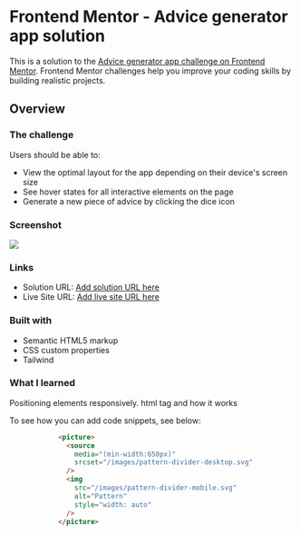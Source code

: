 # Frontend Mentor - Advice generator app solution

This is a solution to the [Advice generator app challenge on Frontend Mentor](https://www.frontendmentor.io/challenges/advice-generator-app-QdUG-13db). Frontend Mentor challenges help you improve your coding skills by building realistic projects.

## Overview

### The challenge

Users should be able to:

- View the optimal layout for the app depending on their device's screen size
- See hover states for all interactive elements on the page
- Generate a new piece of advice by clicking the dice icon

### Screenshot

![](/images/screenshot.jpg)


### Links

- Solution URL: [Add solution URL here](https://github.com/mevolkan/spaceyatech-interview/)
- Live Site URL: [Add live site URL here](https://bucolic-crumble-d47834.netlify.app)

### Built with

- Semantic HTML5 markup
- CSS custom properties
- Tailwind

### What I learned

Positioning elements responsively.
<picture> html tag and how it works

To see how you can add code snippets, see below:

```html
            <picture>
              <source
                media="(min-width:650px)"
                srcset="/images/pattern-divider-desktop.svg"
              />
              <img
                src="/images/pattern-divider-mobile.svg"
                alt="Pattern"
                style="width: auto"
              />
            </picture>
```
